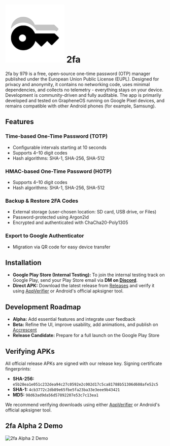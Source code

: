 # ![2fa Icon](./assets/icon.svg) 2fa

2fa by 979 is a free, open-source one-time password (OTP) manager published under the European Union Public License (EUPL). Designed for privacy and anonymity, it contains no networking code, uses minimal dependencies, and collects no telemetry - everything stays on your device. Development is community-driven and fully auditable. The app is primarily developed and tested on GrapheneOS running on Google Pixel devices, and remains compatible with other Android phones (for example, Samsung).

## Features
### Time-based One-Time Password (TOTP)
- Configurable intervals starting at 10 seconds
- Supports 4–10 digit codes
- Hash algorithms: SHA-1, SHA-256, SHA-512

### HMAC-based One-Time Password (HOTP)
- Supports 4–10 digit codes
- Hash algorithms: SHA-1, SHA-256, SHA-512

### Backup & Restore 2FA Codes
- External storage (user-chosen location: SD card, USB drive, or Files)
- Password-protected using Argon2id
- Encrypted and authenticated with ChaCha20-Poly1305

### Export to Google Authenticator
- Migration via QR code for easy device transfer

## Installation

- **Google Play Store (Internal Testing):** To join the internal testing track on Google Play, send your Play Store email via **DM on [Discord](https://discord.com/invite/zxgXNzhYJu)**.
- **Direct APK:** Download the latest release from [Releases](https://github.com/979st/2fa-android/releases) and verify it using [AppVerifier](https://github.com/soupslurpr/AppVerifier) or Android's official apksigner tool.

## Development Roadmap
- **Alpha:** Add essential features and integrate user feedback
- **Beta:** Refine the UI, improve usability, add animations, and publish on [Accrescent](https://accrescent.app/)
- **Release Candidate:** Prepare for a full launch on the Google Play Store

## Verifying APKs
All official release APKs are signed with our release key. Signing certificate fingerprints:

- **SHA-256:** `e5b28ea1e051c232dea94c27c0592e2c002d17c5ca81788b51306d608afe52c5`
- **SHA-1:** `4cb3772c2db89e65fbe5fa23ba33e3eee9b43421`
- **MD5:** `98d63ad9da56d57892207e53c7c13ea1`

We recommend verifying downloads using either [AppVerifier](https://github.com/soupslurpr/AppVerifier) or Android's official apksigner tool.

## 2fa Alpha 2 Demo
![2fa Alpha 2 Demo](assets/vc-2.gif)
